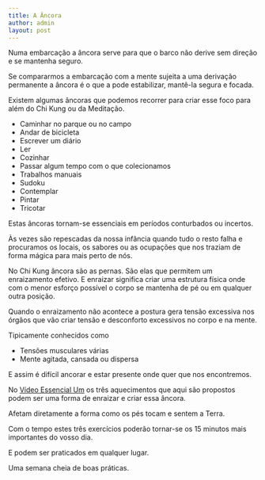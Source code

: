 ```yaml
---
title: A Âncora
author: admin
layout: post
---
```

Numa embarcação a âncora serve para que o barco não derive sem direção e se mantenha seguro.

Se compararmos a embarcação com a mente sujeita a uma derivação permanente a âncora é o que a pode estabilizar, mantê-la segura e focada.

Existem algumas âncoras que podemos recorrer para criar esse foco para além do Chi Kung ou da Meditação.

*   Caminhar no parque ou no campo
*   Andar de bicicleta
*   Escrever um diário
*   Ler
*   Cozinhar
*   Passar algum tempo com o que colecionamos
*   Trabalhos manuais
*   Sudoku
*   Contemplar
*   Pintar
*   Tricotar

Estas âncoras tornam-se essenciais em períodos conturbados ou incertos.

Às vezes são repescadas da nossa infância quando tudo o resto falha e procuramos os locais, os sabores ou as ocupações que nos traziam de forma mágica para mais perto de nós.

No Chi Kung âncora são as pernas. São elas que permitem um enraizamento efetivo. E enraizar significa criar uma estrutura física onde com o menor esforço possível o corpo se mantenha de pé ou em qualquer outra posição.

Quando o enraizamento não acontece a postura gera tensão excessiva nos órgãos que vão criar tensão e desconforto excessivos no corpo e na mente.

Tipicamente conhecidos como

*   Tensões musculares várias
*   Mente agitada, cansada ou dispersa

E assim é difícil ancorar e estar presente onde quer que nos encontremos.

No [Vídeo Essencial Um][1] os três aquecimentos que aqui são propostos podem ser uma forma de enraizar e criar essa âncora.

Afetam diretamente a forma como os pés tocam e sentem a Terra.

Com o tempo estes três exercícios poderão tornar-se os 15 minutos mais importantes do vosso dia.

E podem ser praticados em qualquer lugar.

Uma semana cheia de boas práticas.

 [1]: /video "video essencial"